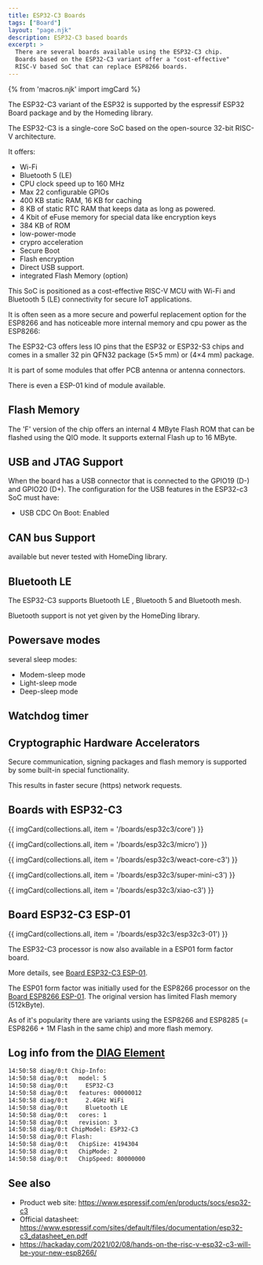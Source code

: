 ```yaml
---
title: ESP32-C3 Boards
tags: ["Board"]
layout: "page.njk"
description: ESP32-C3 based boards
excerpt: >
  There are several boards available using the ESP32-C3 chip.
  Boards based on the ESP32-C3 variant offer a "cost-effective"
  RISC-V based SoC that can replace ESP8266 boards.
---
```


{% from 'macros.njk' import imgCard %}

The ESP32-C3 variant of the ESP32 is supported by the espressif ESP32 Board package and by the
Homeding library.

The ESP32-C3 is a single-core SoC based on the open-source 32-bit RISC-V architecture.

It offers:

* Wi-Fi
* Bluetooth 5 (LE)
* CPU clock speed up to 160 MHz
* Max 22 configurable GPIOs
* 400 KB static RAM, 16 KB for caching
* 8 KB of static RTC RAM that keeps data as long as powered.
* 4 Kbit of eFuse memory for special data like encryption keys
* 384 KB of ROM
* low-power-mode
* crypro acceleration
* Secure Boot
* Flash encryption
* Direct USB support.
* integrated Flash Memory (option)

This SoC is positioned as a cost-effective RISC-V MCU with Wi-Fi and Bluetooth 5 (LE) connectivity for secure IoT applications.

It is often seen as a more secure and powerful replacement option for the ESP8266 and
has noticeable more internal memory and cpu power as the ESP8266:

The ESP32-C3 offers less IO pins that the ESP32 or ESP32-S3 chips and comes in a smaller
32 pin QFN32 package (5×5 mm) or (4×4 mm) package.

It is part of some modules that offer PCB antenna or antenna connectors.

There is even a ESP-01 kind of module available.


## Flash Memory

The 'F' version of the chip offers an internal 4 MByte Flash ROM that can be flashed using the QIO mode. It supports external Flash up to 16 MByte.


## USB and JTAG Support

When the board has a USB connector that is connected to the GPIO19 (D-) and GPIO20 (D+). The
configuration for the USB features in the ESP32-c3 SoC must have:

* USB CDC On Boot: Enabled


## CAN bus Support

available but never tested with HomeDing library.


## Bluetooth LE

The ESP32-C3 supports Bluetooth LE , Bluetooth 5 and Bluetooth mesh.

Bluetooth support is not yet given by the HomeDing library.


## Powersave modes

several sleep modes:

* Modem-sleep mode
* Light-sleep mode
* Deep-sleep mode


## Watchdog timer


## Cryptographic Hardware Accelerators

Secure communication, signing packages and flash memory is supported by some built-in special functionality.

This results in faster secure (https) network requests.


## Boards with ESP32-C3

{{ imgCard(collections.all, item = '/boards/esp32c3/core') }}

{{ imgCard(collections.all, item = '/boards/esp32c3/micro') }}

{{ imgCard(collections.all, item = '/boards/esp32c3/weact-core-c3') }}

{{ imgCard(collections.all, item = '/boards/esp32c3/super-mini-c3') }}

{{ imgCard(collections.all, item = '/boards/esp32c3/xiao-c3') }}


## Board ESP32-C3 ESP-01

{{ imgCard(collections.all, item = '/boards/esp32c3/esp32c3-01') }}

The ESP32-C3 processor is now also available in a ESP01 form factor board.

More details, see [Board ESP32-C3 ESP-01](/boards/esp32c3/esp32c3-01.md).

The ESP01 form factor was initially used for the ESP8266 processor on the [Board ESP8266 ESP-01](/boards/esp8266/esp01.md).
The original version has limited Flash memory (512kByte).

As of it's popularity there are variants using the ESP8266 and ESP8285 (= ESP8266 + 1M Flash in the same chip)
and more flash memory.


## Log info from the [DIAG Element](/elements/diag.md)

``` txt
14:50:58 diag/0:t Chip-Info:
14:50:58 diag/0:t   model: 5
14:50:58 diag/0:t     ESP32-C3
14:50:58 diag/0:t   features: 00000012
14:50:58 diag/0:t     2.4GHz WiFi
14:50:58 diag/0:t     Bluetooth LE
14:50:58 diag/0:t   cores: 1
14:50:58 diag/0:t   revision: 3
14:50:58 diag/0:t ChipModel: ESP32-C3
14:50:58 diag/0:t Flash:
14:50:58 diag/0:t   ChipSize: 4194304
14:50:58 diag/0:t   ChipMode: 2
14:50:58 diag/0:t   ChipSpeed: 80000000
```


## See also

* Product web site: <https://www.espressif.com/en/products/socs/esp32-c3>
* Official datasheet: <https://www.espressif.com/sites/default/files/documentation/esp32-c3_datasheet_en.pdf>
* <https://hackaday.com/2021/02/08/hands-on-the-risc-v-esp32-c3-will-be-your-new-esp8266/>
